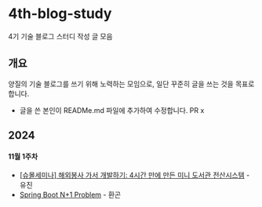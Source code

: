 # 4th-blog-study

4기 기술 블로그 스터디 작성 글 모음

## 개요
양질의 기술 블로그를 쓰기 위해 노력하는 모임으로, 일단 꾸준히 글을 쓰는 것을 목표로 합니다. 
- 글을 쓴 본인이 READMe.md 파일에 추가하여 수정합니다. PR x

## 2024

#### 11월 1주차
- [[슈몰세미나] 해외봉사 가서 개발하기: 4시간 만에 만든 미니 도서관 전산시스템](https://velog.io/@jini_1514/%EC%8A%88%EB%AA%B0%EC%84%B8%EB%AF%B8%EB%82%98-%ED%95%B4%EC%99%B8%EB%B4%89%EC%82%AC%EA%B0%80%EC%84%9C-%EA%B0%9C%EB%B0%9C%ED%95%98%EA%B8%B0) - 유진
- [Spring Boot N+1 Problem](https://medium.com/@myggona/spring-boot-n-1-problem-552095bb43d7) - 환곤
